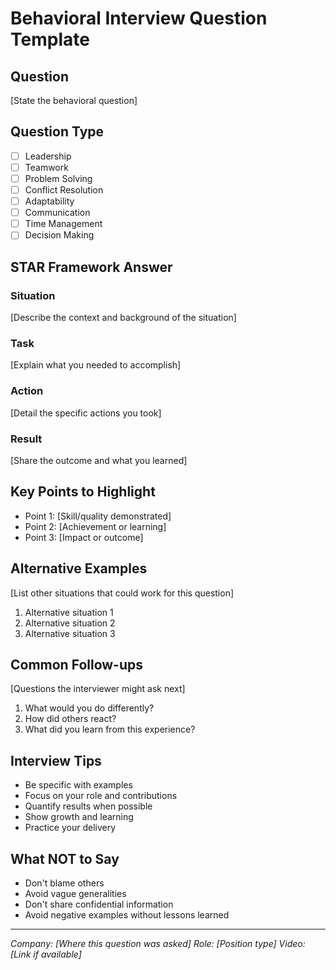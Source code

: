 # Behavioral Interview Question Template

## Question
[State the behavioral question]

## Question Type
- [ ] Leadership
- [ ] Teamwork
- [ ] Problem Solving
- [ ] Conflict Resolution
- [ ] Adaptability
- [ ] Communication
- [ ] Time Management
- [ ] Decision Making

## STAR Framework Answer

### Situation
[Describe the context and background of the situation]

### Task
[Explain what you needed to accomplish]

### Action
[Detail the specific actions you took]

### Result
[Share the outcome and what you learned]

## Key Points to Highlight
- Point 1: [Skill/quality demonstrated]
- Point 2: [Achievement or learning]
- Point 3: [Impact or outcome]

## Alternative Examples
[List other situations that could work for this question]
1. Alternative situation 1
2. Alternative situation 2
3. Alternative situation 3

## Common Follow-ups
[Questions the interviewer might ask next]
1. What would you do differently?
2. How did others react?
3. What did you learn from this experience?

## Interview Tips
- Be specific with examples
- Focus on your role and contributions
- Quantify results when possible
- Show growth and learning
- Practice your delivery

## What NOT to Say
- Don't blame others
- Avoid vague generalities
- Don't share confidential information
- Avoid negative examples without lessons learned

---
*Company: [Where this question was asked]*
*Role: [Position type]*
*Video: [Link if available]*